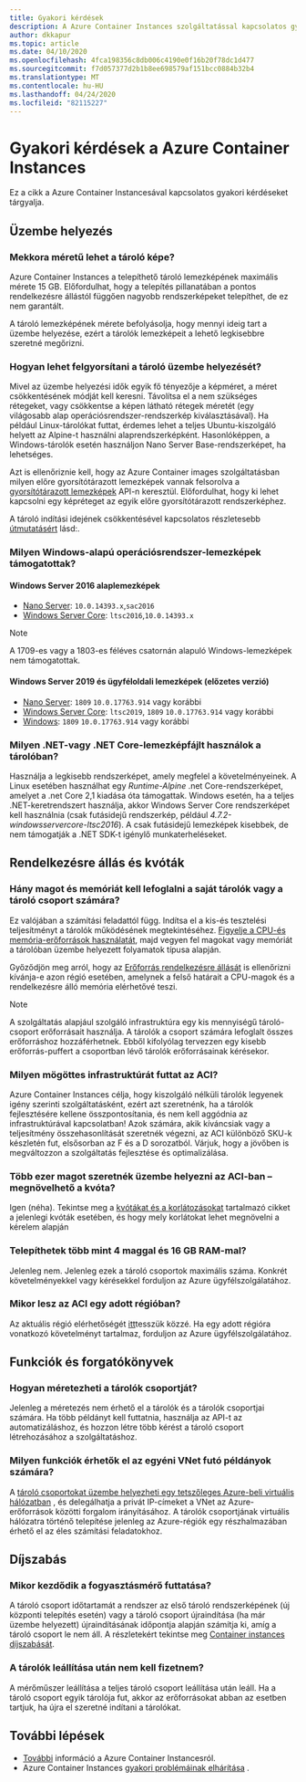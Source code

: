 ```yaml
---
title: Gyakori kérdések
description: A Azure Container Instances szolgáltatással kapcsolatos gyakori kérdésekre adott válaszok
author: dkkapur
ms.topic: article
ms.date: 04/10/2020
ms.openlocfilehash: 4fca198356c8db006c4190e0f16b20f78dc1d477
ms.sourcegitcommit: f7d057377d2b1b8ee698579af151bcc0884b32b4
ms.translationtype: MT
ms.contentlocale: hu-HU
ms.lasthandoff: 04/24/2020
ms.locfileid: "82115227"
---
```

# <a name="frequently-asked-questions-about-azure-container-instances"></a>Gyakori kérdések a Azure Container Instances

Ez a cikk a Azure Container Instancesával kapcsolatos gyakori kérdéseket tárgyalja.

## <a name="deployment"></a>Üzembe helyezés

### <a name="how-large-can-my-container-image-be"></a>Mekkora méretű lehet a tároló képe?

Azure Container Instances a telepíthető tároló lemezképének maximális mérete 15 GB. Előfordulhat, hogy a telepítés pillanatában a pontos rendelkezésre állástól függően nagyobb rendszerképeket telepíthet, de ez nem garantált.

A tároló lemezképének mérete befolyásolja, hogy mennyi ideig tart a üzembe helyezése, ezért a tárolók lemezképeit a lehető legkisebbre szeretné megőrizni.

### <a name="how-can-i-speed-up-the-deployment-of-my-container"></a>Hogyan lehet felgyorsítani a tároló üzembe helyezését?

Mivel az üzembe helyezési idők egyik fő tényezője a képméret, a méret csökkentésének módját kell keresni. Távolítsa el a nem szükséges rétegeket, vagy csökkentse a képen látható rétegek méretét (egy világosabb alap operációsrendszer-rendszerkép kiválasztásával). Ha például Linux-tárolókat futtat, érdemes lehet a teljes Ubuntu-kiszolgáló helyett az Alpine-t használni alaprendszerképként. Hasonlóképpen, a Windows-tárolók esetén használjon Nano Server Base-rendszerképet, ha lehetséges. 

Azt is ellenőriznie kell, hogy az Azure Container images szolgáltatásban milyen előre gyorsítótárazott lemezképek vannak felsorolva a [gyorsítótárazott lemezképek](/rest/api/container-instances/listcachedimages) API-n keresztül. Előfordulhat, hogy ki lehet kapcsolni egy képréteget az egyik előre gyorsítótárazott rendszerképhez. 

A tároló indítási idejének csökkentésével kapcsolatos részletesebb [útmutatásért](container-instances-troubleshooting.md#container-takes-a-long-time-to-start) lásd:.

### <a name="what-windows-base-os-images-are-supported"></a>Milyen Windows-alapú operációsrendszer-lemezképek támogatottak?

#### <a name="windows-server-2016-base-images"></a>Windows Server 2016 alaplemezképek

* [Nano Server](https://hub.docker.com/_/microsoft-windows-nanoserver): `10.0.14393.x`,`sac2016`
* [Windows Server Core](https://hub.docker.com/_/microsoft-windows-servercore): `ltsc2016`,`10.0.14393.x`

> [!NOTE]
> A 1709-es vagy a 1803-es féléves csatornán alapuló Windows-lemezképek nem támogatottak.

#### <a name="windows-server-2019-and-client-base-images-preview"></a>Windows Server 2019 és ügyféloldali lemezképek (előzetes verzió)

* [Nano Server](https://hub.docker.com/_/microsoft-windows-nanoserver): `1809` `10.0.17763.914` vagy korábbi
* [Windows Server Core](https://hub.docker.com/_/microsoft-windows-servercore): `ltsc2019`, `1809` `10.0.17763.914` vagy korábbi
* [Windows](https://hub.docker.com/_/microsoft-windows): `1809` `10.0.17763.914` vagy korábbi

### <a name="what-net-or-net-core-image-layer-should-i-use-in-my-container"></a>Milyen .NET-vagy .NET Core-lemezképfájlt használok a tárolóban? 

Használja a legkisebb rendszerképet, amely megfelel a követelményeinek. A Linux esetében használhat egy *Runtime-Alpine* .net Core-rendszerképet, amelyet a .net Core 2,1 kiadása óta támogattak. Windows esetén, ha a teljes .NET-keretrendszert használja, akkor Windows Server Core rendszerképet kell használnia (csak futásidejű rendszerkép, például *4.7.2-windowsservercore-ltsc2016*). A csak futásidejű lemezképek kisebbek, de nem támogatják a .NET SDK-t igénylő munkaterheléseket.

## <a name="availability-and-quotas"></a>Rendelkezésre állás és kvóták

### <a name="how-many-cores-and-memory-should-i-allocate-for-my-containers-or-the-container-group"></a>Hány magot és memóriát kell lefoglalni a saját tárolók vagy a tároló csoport számára?

Ez valójában a számítási feladattól függ. Indítsa el a kis-és tesztelési teljesítményt a tárolók működésének megtekintéséhez. [Figyelje a CPU-és memória-erőforrások használatát](container-instances-monitor.md), majd vegyen fel magokat vagy memóriát a tárolóban üzembe helyezett folyamatok típusa alapján.

Győződjön meg arról, hogy az [Erőforrás rendelkezésre állását](container-instances-region-availability.md#availability---general) is ellenőrizni kívánja-e azon régió esetében, amelynek a felső határait a CPU-magok és a rendelkezésre álló memória elérhetővé teszi. 

> [!NOTE]
> A szolgáltatás alapjául szolgáló infrastruktúra egy kis mennyiségű tároló-csoport erőforrásait használja. A tárolók a csoport számára lefoglalt összes erőforráshoz hozzáférhetnek. Ebből kifolyólag tervezzen egy kisebb erőforrás-puffert a csoportban lévő tárolók erőforrásainak kérésekor.

### <a name="what-underlying-infrastructure-does-aci-run-on"></a>Milyen mögöttes infrastruktúrát futtat az ACI?

Azure Container Instances célja, hogy kiszolgáló nélküli tárolók legyenek igény szerinti szolgáltatásként, ezért azt szeretnénk, ha a tárolók fejlesztésére kellene összpontosítania, és nem kell aggódnia az infrastruktúrával kapcsolatban! Azok számára, akik kíváncsiak vagy a teljesítmény összehasonlítását szeretnék végezni, az ACI különböző SKU-k készletén fut, elsősorban az F és a D sorozatból. Várjuk, hogy a jövőben is megváltozzon a szolgáltatás fejlesztése és optimalizálása. 

### <a name="i-want-to-deploy-thousand-of-cores-on-aci---can-i-get-my-quota-increased"></a>Több ezer magot szeretnék üzembe helyezni az ACI-ban – megnövelhető a kvóta?
 
Igen (néha). Tekintse meg a [kvótákat és a korlátozásokat](container-instances-quotas.md) tartalmazó cikket a jelenlegi kvóták esetében, és hogy mely korlátokat lehet megnövelni a kérelem alapján

### <a name="can-i-deploy-with-more-than-4-cores-and-16-gb-of-ram"></a>Telepíthetek több mint 4 maggal és 16 GB RAM-mal?

Jelenleg nem. Jelenleg ezek a tároló csoportok maximális száma. Konkrét követelményekkel vagy kérésekkel forduljon az Azure ügyfélszolgálatához. 

### <a name="when-will-aci-be-in-a-specific-region"></a>Mikor lesz az ACI egy adott régióban?

Az aktuális régió elérhetőségét [itt](container-instances-region-availability.md#availability---general)tesszük közzé. Ha egy adott régióra vonatkozó követelményt tartalmaz, forduljon az Azure ügyfélszolgálatához.

## <a name="features-and-scenarios"></a>Funkciók és forgatókönyvek

### <a name="how-do-i-scale-a-container-group"></a>Hogyan méretezheti a tárolók csoportját?

Jelenleg a méretezés nem érhető el a tárolók és a tárolók csoportjai számára. Ha több példányt kell futtatnia, használja az API-t az automatizáláshoz, és hozzon létre több kérést a tároló csoport létrehozásához a szolgáltatáshoz. 

### <a name="what-features-are-available-to-instances-running-in-a-custom-vnet"></a>Milyen funkciók érhetők el az egyéni VNet futó példányok számára?

A [tároló csoportokat üzembe helyezheti egy tetszőleges Azure-beli virtuális hálózatban](container-instances-vnet.md) , és delegálhatja a privát IP-címeket a VNet az Azure-erőforrások közötti forgalom irányításához. A tárolók csoportjának virtuális hálózatra történő telepítése jelenleg az Azure-régiók egy részhalmazában érhető el az éles számítási feladatokhoz.

## <a name="pricing"></a>Díjszabás

### <a name="when-does-the-meter-start-running"></a>Mikor kezdődik a fogyasztásmérő futtatása?

A tároló csoport időtartamát a rendszer az első tároló rendszerképének (új központi telepítés esetén) vagy a tároló csoport újraindítása (ha már üzembe helyezett) újraindításának időpontja alapján számítja ki, amíg a tároló csoport le nem áll. A részletekért tekintse meg [Container instances díjszabását](https://azure.microsoft.com/pricing/details/container-instances/).

### <a name="do-i-stop-being-charged-when-my-containers-are-stopped"></a>A tárolók leállítása után nem kell fizetnem?

A mérőműszer leállítása a teljes tároló csoport leállítása után leáll. Ha a tároló csoport egyik tárolója fut, akkor az erőforrásokat abban az esetben tartjuk, ha újra el szeretné indítani a tárolókat. 

## <a name="next-steps"></a>További lépések

* [További](container-instances-overview.md) információ a Azure Container Instancesról.
* Azure Container Instances [gyakori problémáinak elhárítása](container-instances-troubleshooting.md) .
